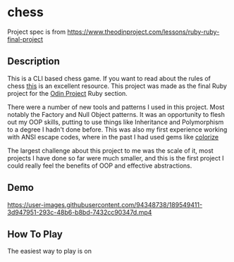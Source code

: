 # chess

Project spec is from https://www.theodinproject.com/lessons/ruby-ruby-final-project

## Description

This is a CLI based chess game. If you want to read about the rules of chess [this](http://www.chessvariants.org/d.chess/chess.html) is an excellent resource. This project was made as the final Ruby project for the [Odin Project](https://theodinproject.com/) Ruby section.

There were a number of new tools and patterns I used in this project. Most notably the Factory and Null Object patterns. It was an opportunity to flesh out my OOP skills, putting to use things like Inheritance and Polymorphism to a degree I hadn't done before. This was also my first experience working with ANSI escape codes, where in the past I had used gems like [colorize](https://github.com/fazibear/colorize)

The largest challenge about this project to me was the scale of it, most projects I have done so far were much smaller, and this is the first project I could really feel the benefits of OOP and effective abstractions.

## Demo

https://user-images.githubusercontent.com/94348738/189549411-3d947951-293c-48b6-b8bd-7432cc90347d.mp4

## How To Play

The easiest way to play is on 
